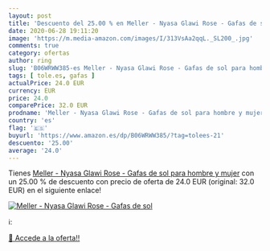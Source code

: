```yaml
---
layout: post
title: 'Descuento del 25.00 % en Meller - Nyasa Glawi Rose - Gafas de sol'
date: 2020-06-28 19:11:20
image: 'https://m.media-amazon.com/images/I/313VsAa2qqL._SL200_.jpg'
comments: true
category: ofertas
author: ring
slug: 'B06WRWW385-es Meller - Nyasa Glawi Rose - Gafas de sol para hombre y mujer'
tags: [ tole.es, gafas ]
actualPrice: 24.0 EUR
currency: EUR
price: 24.0
comparePrice: 32.0 EUR
prodname: 'Meller - Nyasa Glawi Rose - Gafas de sol para hombre y mujer'
country: 'es'
flag: '🇪🇸'
buyurl: 'https://www.amazon.es/dp/B06WRWW385/?tag=tolees-21'
descuento: '25.00'
average: '24.0'
---
```


Tienes [Meller - Nyasa Glawi Rose - Gafas de sol para hombre y mujer](https://www.amazon.es/dp/B06WRWW385/?tag=tolees-21) con un 25.00 % de descuento con precio de oferta de 24.0 EUR (original: 32.0 EUR) en el siguiente enlace!

[![Meller - Nyasa Glawi Rose - Gafas de sol](https://m.media-amazon.com/images/I/313VsAa2qqL._SL200_.jpg)](https://www.amazon.es/dp/B06WRWW385/?tag=tolees-21)

ℹ️:


[🛒 Accede a la oferta!!](https://www.amazon.es/dp/B06WRWW385/?tag=tolees-21)
